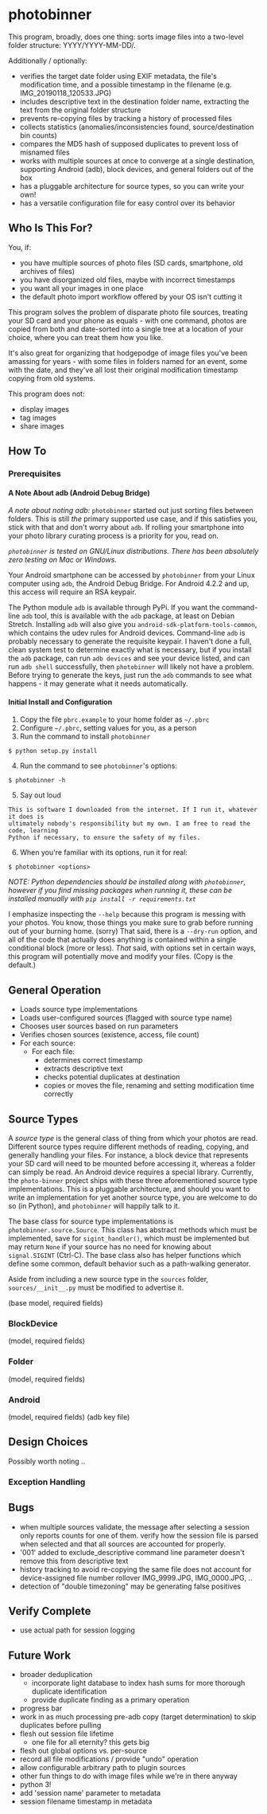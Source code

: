 # photobinner

This program, broadly, does one thing: sorts image files into a two-level folder structure:  YYYY/YYYY-MM-DD/.

Additionally / optionally:

* verifies the target date folder using EXIF metadata, the file's modification time, and a possible timestamp in the filename (e.g. IMG_20190118_120533.JPG)
* includes descriptive text in the destination folder name, extracting the text from the original folder structure
* prevents re-copying files by tracking a history of processed files
* collects statistics (anomalies/inconsistencies found, source/destination bin counts)
* compares the MD5 hash of supposed duplicates to prevent loss of misnamed files
* works with multiple sources at once to converge at a single destination, supporting Android (adb), block devices, and general folders out of the box
* has a pluggable architecture for source types, so you can write your own!
* has a versatile configuration file for easy control over its behavior

## Who Is This For?

You, if:

* you have multiple sources of photo files (SD cards, smartphone, old archives of files)
* you have disorganized old files, maybe with incorrect timestamps
* you want all your images in one place
* the default photo import workflow offered by your OS isn't cutting it

This program solves the problem of disparate photo file sources, treating your SD card and your phone
as equals - with one command, photos are copied from both and date-sorted into a single tree at a location
of your choice, where you can treat them how you like.

It's also great for organizing that hodgepodge of image files you've been amassing for years - with some
files in folders named for an event, some with the date, and they've all lost their original modification
timestamp copying from old systems.

This program does not:

* display images
* tag images
* share images

## How To

### Prerequisites

#### A Note About adb (Android Debug Bridge)

*A note about noting adb:*
`photobinner` started out just sorting files between folders. This is still _the_
primary supported use case, and if this satisfies you, stick with that and don't
worry about `adb`. If rolling your smartphone into your photo library
curating process is a priority for you, read on.

*`photobinner` is tested on GNU/Linux distributions. There has been absolutely zero testing on Mac or Windows.*

Your Android smartphone can be accessed by `photobinner` from your Linux computer using
`adb`, the Android Debug Bridge. For Android 4.2.2 and up, this access will require an RSA keypair.

The Python module `adb` is available through PyPi. If you want the command-line
`adb` tool, this is available with the `adb` package, at least on Debian Stretch. Installing
`adb` will also give you `android-sdk-platform-tools-common`, which contains the udev
rules for Android devices. Command-line `adb` is probably necessary to generate
the requisite keypair. I haven't done a full, clean system test to determine
exactly what is necessary, but if you install the `adb` package, can run `adb devices`
and see your device listed, and can run `adb shell` successfully, then `photobinner`
will likely not have a problem. Before trying to generate the keys, just run the `adb`
commands to see what happens - it may generate what it needs automatically.

#### Initial Install and Configuration

1. Copy the file `pbrc.example` to your home folder as `~/.pbrc`
2. Configure `~/.pbrc`, setting values for you, as a person
3. Run the command to install `photobinner`

```
$ python setup.py install
```

4. Run the command to see `photobinner`'s options:

```
$ photobinner -h
```

5. Say out loud

```
This is software I downloaded from the internet. If I run it, whatever it does is
ultimately nobody's responsibility but my own. I am free to read the code, learning
Python if necessary, to ensure the safety of my files.
```

6. When you're familiar with its options, run it for real:

```
$ photobinner <options>
```

_NOTE: Python dependencies should be installed along with `photobinner`, however if
you find missing packages when running it, these can be installed manually with
`pip install -r requirements.txt`_

I emphasize inspecting the `--help` because this program is messing with your photos. You know, those
things you make sure to grab before running out of your burning home. (sorry) That said,
there is a `--dry-run` option, and all of the code that actually does anything is contained
within a single conditional block (more or less). _That_ said, with options set in certain
ways, this program will potentially move and modify your files. (Copy is the default.)

## General Operation

* Loads source type implementations
* Loads user-configured sources (flagged with source type name)
* Chooses user sources based on run parameters
* Verifies chosen sources (existence, access, file count)
* For each source:
  * For each file:
    * determines correct timestamp
    * extracts descriptive text
    * checks potential duplicates at destination
    * copies or moves the file, renaming and setting modification time correctly

## Source Types

A _source type_ is the general class of thing from which your photos are read. Different source types require different methods of reading, copying, and generally handling your files. For instance, a block device that represents your SD card will need to be mounted before accessing it, whereas a folder can simply be read. An Android device requires a special library. Currently, the `photo-binner` project ships with these three aforementioned source type implementations. This is a pluggable architecture, and should you want to write an implementation for yet another source type, you are welcome to do so (in Python), and `photobinner` will happily talk to it.

The base class for source type implementations is `photobinner.source.Source`. This class has abstract methods which must be implemented, save for `sigint_handler()`, which must be implemented but may return `None` if your source has no need for knowing about `signal.SIGINT` (Ctrl-C). The base class also has helper functions which define some common, default behavior such as a path-walking generator.

Aside from including a new source type in the `sources` folder, `sources/__init__.py` must be modified to advertise it.

(base model, required fields)

### BlockDevice

(model, required fields)

### Folder

(model, required fields)

### Android

(model, required fields)
(adb key file)

## Design Choices

Possibly worth noting ..

### Exception Handling

## Bugs

- when multiple sources validate, the message after selecting a session only reports counts for one of them. verify
how the session file is parsed when selected and that all sources are accounted for properly.
- '001' added to exclude_descriptive command line parameter doesn't remove this from descriptive text
- history tracking to avoid re-copying the same file does not account for device-assigned file number rollover IMG_9999.JPG, IMG_0000.JPG, ..
- detection of "double timezoning" may be generating false positives

## Verify Complete

- use actual path for session logging

## Future Work

- broader deduplication
  - incorporate light database to index hash sums for more thorough duplicate identification
  - provide duplicate finding as a primary operation
- progress bar
- work in as much processing pre-adb copy (target determination) to skip duplicates before pulling
- flesh out session file lifetime
  - one file for all eternity? this gets big
- flesh out global options vs. per-source
- record all file modifications / provide "undo" operation
- allow configurable arbitrary path to plugin sources
- other fun things to do with image files while we're in there anyway   
- python 3!
- add 'session name' parameter to metadata
- session filename timestamp in metadata
